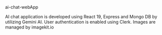 ai-chat-webApp

AI chat application is developed using React 19, Express and Mongo DB by utilizing Gemini AI. User authentication is enabled using Clerk. Images are managed by imagekit.io
